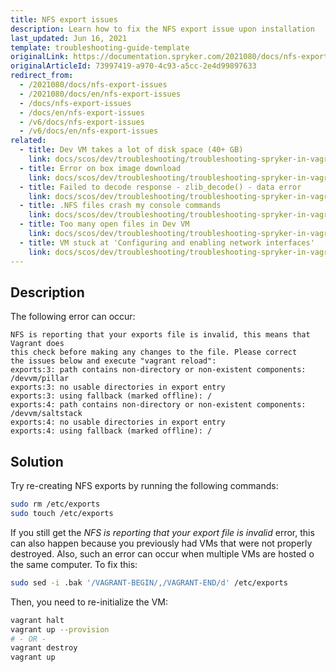 ```yaml
---
title: NFS export issues
description: Learn how to fix the NFS export issue upon installation
last_updated: Jun 16, 2021
template: troubleshooting-guide-template
originalLink: https://documentation.spryker.com/2021080/docs/nfs-export-issues
originalArticleId: 73997419-a970-4c93-a5cc-2e4d99897633
redirect_from:
  - /2021080/docs/nfs-export-issues
  - /2021080/docs/en/nfs-export-issues
  - /docs/nfs-export-issues
  - /docs/en/nfs-export-issues
  - /v6/docs/nfs-export-issues
  - /v6/docs/en/nfs-export-issues
related:
  - title: Dev VM takes a lot of disk space (40+ GB)
    link: docs/scos/dev/troubleshooting/troubleshooting-spryker-in-vagrant-issues/other-spryker-in-vagrant-issues/dev-vm-takes-a-lot-of-disk-space-40-gb.html
  - title: Error on box image download
    link: docs/scos/dev/troubleshooting/troubleshooting-spryker-in-vagrant-issues/other-spryker-in-vagrant-issues/error-on-box-image-download.html
  - title: Failed to decode response - zlib_decode() - data error
    link: docs/scos/dev/troubleshooting/troubleshooting-spryker-in-vagrant-issues/other-spryker-in-vagrant-issues/failed-to-decode-response-zlib-decode-data-error.html
  - title: .NFS files crash my console commands
    link: docs/scos/dev/troubleshooting/troubleshooting-spryker-in-vagrant-issues/other-spryker-in-vagrant-issues/nfs-files-crash-my-console-commands.html
  - title: Too many open files in Dev VM
    link: docs/scos/dev/troubleshooting/troubleshooting-spryker-in-vagrant-issues/other-spryker-in-vagrant-issues/too-many-open-files-in-dev-vm.html
  - title: VM stuck at 'Configuring and enabling network interfaces'
    link: docs/scos/dev/troubleshooting/troubleshooting-spryker-in-vagrant-issues/other-spryker-in-vagrant-issues/vm-stuck-at-configuring-and-enabling-network-interfaces.html
---
```


## Description

The following error can occur:

```
NFS is reporting that your exports file is invalid, this means that Vagrant does
this check before making any changes to the file. Please correct
the issues below and execute "vagrant reload":
exports:3: path contains non-directory or non-existent components: /devvm/pillar
exports:3: no usable directories in export entry
exports:3: using fallback (marked offline): /
exports:4: path contains non-directory or non-existent components: /devvm/saltstack
exports:4: no usable directories in export entry
exports:4: using fallback (marked offline): /
```

## Solution

Try re-creating NFS exports by running the following commands:

```bash
sudo rm /etc/exports
sudo touch /etc/exports
```

If you still get the *NFS is reporting that your export file is invalid* error, this can also happen because you previously had VMs that were not properly destroyed. Also, such an error can occur when multiple VMs are hosted o the same computer. To fix this:

```bash
sudo sed -i .bak '/VAGRANT-BEGIN/,/VAGRANT-END/d' /etc/exports
```

Then, you need to re-initialize the VM:

```bash
vagrant halt
vagrant up --provision
# - OR -
vagrant destroy
vagrant up
```
